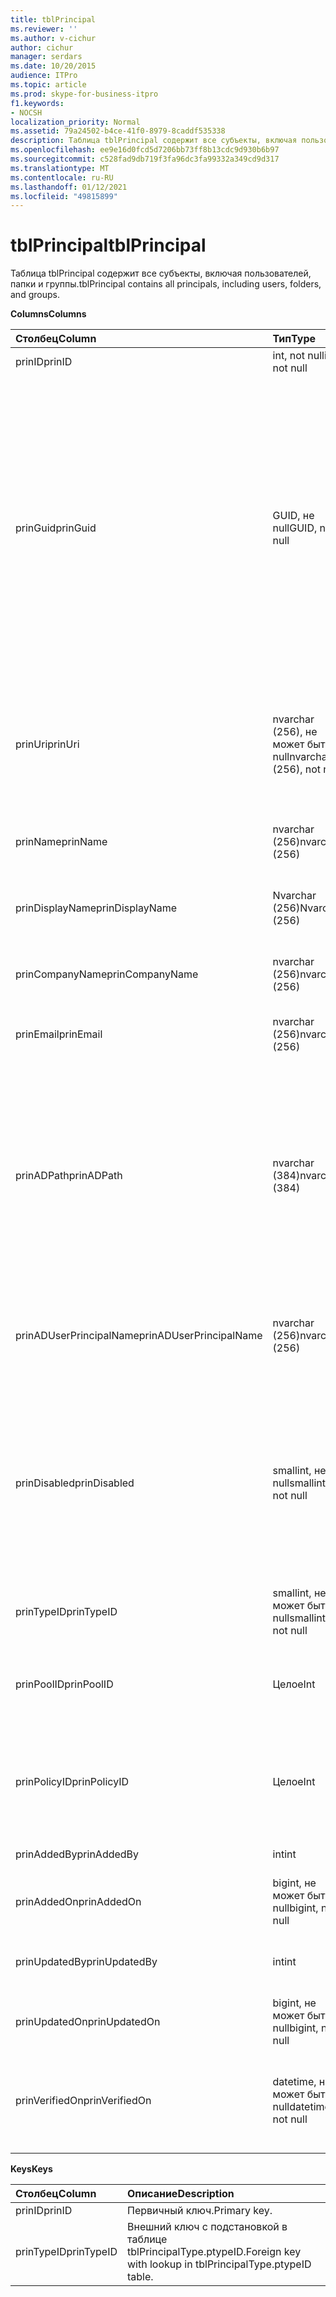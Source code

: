 ```yaml
---
title: tblPrincipal
ms.reviewer: ''
ms.author: v-cichur
author: cichur
manager: serdars
ms.date: 10/20/2015
audience: ITPro
ms.topic: article
ms.prod: skype-for-business-itpro
f1.keywords:
- NOCSH
localization_priority: Normal
ms.assetid: 79a24502-b4ce-41f0-8979-8caddf535338
description: Таблица tblPrincipal содержит все субъекты, включая пользователей, папки и группы.
ms.openlocfilehash: ee9e16d0fcd5d7206bb73ff8b13cdc9d930b6b97
ms.sourcegitcommit: c528fad9db719f3fa96dc3fa99332a349cd9d317
ms.translationtype: MT
ms.contentlocale: ru-RU
ms.lasthandoff: 01/12/2021
ms.locfileid: "49815899"
---
```

# <a name="tblprincipal"></a><span data-ttu-id="f49fe-103">tblPrincipal</span><span class="sxs-lookup"><span data-stu-id="f49fe-103">tblPrincipal</span></span>
 
<span data-ttu-id="f49fe-104">Таблица tblPrincipal содержит все субъекты, включая пользователей, папки и группы.</span><span class="sxs-lookup"><span data-stu-id="f49fe-104">tblPrincipal contains all principals, including users, folders, and groups.</span></span>
  
<span data-ttu-id="f49fe-105">**Columns**</span><span class="sxs-lookup"><span data-stu-id="f49fe-105">**Columns**</span></span>

|<span data-ttu-id="f49fe-106">**Столбец**</span><span class="sxs-lookup"><span data-stu-id="f49fe-106">**Column**</span></span>|<span data-ttu-id="f49fe-107">**Тип**</span><span class="sxs-lookup"><span data-stu-id="f49fe-107">**Type**</span></span>|<span data-ttu-id="f49fe-108">**Описание**</span><span class="sxs-lookup"><span data-stu-id="f49fe-108">**Description**</span></span>|
|:-----|:-----|:-----|
|<span data-ttu-id="f49fe-109">prinID</span><span class="sxs-lookup"><span data-stu-id="f49fe-109">prinID</span></span>  <br/> |<span data-ttu-id="f49fe-110">int, not null</span><span class="sxs-lookup"><span data-stu-id="f49fe-110">int, not null</span></span>  <br/> |<span data-ttu-id="f49fe-111">Идентификатор субъекта.</span><span class="sxs-lookup"><span data-stu-id="f49fe-111">Principal ID.</span></span>  <br/> |
|<span data-ttu-id="f49fe-112">prinGuid</span><span class="sxs-lookup"><span data-stu-id="f49fe-112">prinGuid</span></span>  <br/> |<span data-ttu-id="f49fe-113">GUID, не null</span><span class="sxs-lookup"><span data-stu-id="f49fe-113">GUID, not null</span></span>  <br/> |<span data-ttu-id="f49fe-114">Идентификатор GUID субъекта.</span><span class="sxs-lookup"><span data-stu-id="f49fe-114">Principal GUID.</span></span> <span data-ttu-id="f49fe-115">Этот ключ широко используется в качестве альтернативного первичного ключа, так как его значение пересекается с пространством доменных служб Active Directory.</span><span class="sxs-lookup"><span data-stu-id="f49fe-115">This is broadly used as an alternate primary key because its meaning crosses over into the Active Directory Domain Services space.</span></span> <span data-ttu-id="f49fe-116">(GUID кэшированного субъекта аналогичен GUID соответствующего объекта Active Directory.)</span><span class="sxs-lookup"><span data-stu-id="f49fe-116">(The GUID for a cached principal is equal to the corresponding Active Directory object GUID.)</span></span>  <br/> |
|<span data-ttu-id="f49fe-117">prinUri</span><span class="sxs-lookup"><span data-stu-id="f49fe-117">prinUri</span></span>  <br/> |<span data-ttu-id="f49fe-118">nvarchar (256), не может быть null</span><span class="sxs-lookup"><span data-stu-id="f49fe-118">nvarchar (256), not null</span></span>  <br/> |<span data-ttu-id="f49fe-p102">Универсальный код ресурса (URI) субъекта. Схема SIP используется для пользователей, а ma-grp — практически для всех остальных субъектов.</span><span class="sxs-lookup"><span data-stu-id="f49fe-p102">Principal URI. The SIP scheme is used for users, and ma-grp is used for almost everything else.</span></span>  <br/> |
|<span data-ttu-id="f49fe-121">prinName</span><span class="sxs-lookup"><span data-stu-id="f49fe-121">prinName</span></span>  <br/> |<span data-ttu-id="f49fe-122">nvarchar (256)</span><span class="sxs-lookup"><span data-stu-id="f49fe-122">nvarchar (256)</span></span>  <br/> |<span data-ttu-id="f49fe-p103">Общее имя. Используется только для пользователей.</span><span class="sxs-lookup"><span data-stu-id="f49fe-p103">Common name. Used only by user types.</span></span>  <br/> |
|<span data-ttu-id="f49fe-125">prinDisplayName</span><span class="sxs-lookup"><span data-stu-id="f49fe-125">prinDisplayName</span></span>  <br/> |<span data-ttu-id="f49fe-126">Nvarchar (256)</span><span class="sxs-lookup"><span data-stu-id="f49fe-126">Nvarchar (256)</span></span>  <br/> |<span data-ttu-id="f49fe-p104">Отображаемое имя. Используется только для пользователей.</span><span class="sxs-lookup"><span data-stu-id="f49fe-p104">Display name. Used only by user types.</span></span>  <br/> |
|<span data-ttu-id="f49fe-129">prinCompanyName</span><span class="sxs-lookup"><span data-stu-id="f49fe-129">prinCompanyName</span></span>  <br/> |<span data-ttu-id="f49fe-130">nvarchar (256)</span><span class="sxs-lookup"><span data-stu-id="f49fe-130">nvarchar (256)</span></span>  <br/> |<span data-ttu-id="f49fe-p105">Название компании. Используется только для пользователей.</span><span class="sxs-lookup"><span data-stu-id="f49fe-p105">Company name. Used only by user types.</span></span>  <br/> |
|<span data-ttu-id="f49fe-133">prinEmail</span><span class="sxs-lookup"><span data-stu-id="f49fe-133">prinEmail</span></span>  <br/> |<span data-ttu-id="f49fe-134">nvarchar (256)</span><span class="sxs-lookup"><span data-stu-id="f49fe-134">nvarchar (256)</span></span>  <br/> |<span data-ttu-id="f49fe-p106">Электронная почта. Используется только для пользователей.</span><span class="sxs-lookup"><span data-stu-id="f49fe-p106">Email. Used only by user types.</span></span>  <br/> |
|<span data-ttu-id="f49fe-137">prinADPath</span><span class="sxs-lookup"><span data-stu-id="f49fe-137">prinADPath</span></span>  <br/> |<span data-ttu-id="f49fe-138">nvarchar (384)</span><span class="sxs-lookup"><span data-stu-id="f49fe-138">nvarchar (384)</span></span>  <br/> |<span data-ttu-id="f49fe-p107">Имя домена объекта Active Directory, кэшированной версией которого является субъект. Может иметь значение Null для типов, не являющихся объектами Active Directory (например, системных пользователей).</span><span class="sxs-lookup"><span data-stu-id="f49fe-p107">Domain name of the Active Directory object that the principal is a cached version of. Can be Null for types that are not Active Directory objects (such as system users).</span></span>  <br/> |
|<span data-ttu-id="f49fe-141">prinADUserPrincipalName</span><span class="sxs-lookup"><span data-stu-id="f49fe-141">prinADUserPrincipalName</span></span>  <br/> |<span data-ttu-id="f49fe-142">nvarchar (256)</span><span class="sxs-lookup"><span data-stu-id="f49fe-142">nvarchar (256)</span></span>  <br/> |<span data-ttu-id="f49fe-143">Имя пользователя-пользователя(UPN).</span><span class="sxs-lookup"><span data-stu-id="f49fe-143">User's user principal name (UPN).</span></span> <span data-ttu-id="f49fe-144">Используется только для обычных типов пользователя.</span><span class="sxs-lookup"><span data-stu-id="f49fe-144">Used only by regular user types.</span></span>  <br/> |
|<span data-ttu-id="f49fe-145">prinDisabled</span><span class="sxs-lookup"><span data-stu-id="f49fe-145">prinDisabled</span></span>  <br/> |<span data-ttu-id="f49fe-146">smallint, не null</span><span class="sxs-lookup"><span data-stu-id="f49fe-146">smallint, not null</span></span>  <br/> | <span data-ttu-id="f49fe-147">0 — субъект активен.</span><span class="sxs-lookup"><span data-stu-id="f49fe-147">0: Principal is active.</span></span> <br/>  <span data-ttu-id="f49fe-148">1. Principal отключен, так как возможности SIP пользователя отключены.</span><span class="sxs-lookup"><span data-stu-id="f49fe-148">1: Principal is disabled because user's SIP capabilities are disabled.</span></span> <br/>  <span data-ttu-id="f49fe-149">2 — субъект удален, поскольку удален связанный объект Active Directory.</span><span class="sxs-lookup"><span data-stu-id="f49fe-149">2: Principal is deleted because associated AD object has been deleted.</span></span> <br/> |
|<span data-ttu-id="f49fe-150">prinTypeID</span><span class="sxs-lookup"><span data-stu-id="f49fe-150">prinTypeID</span></span>  <br/> |<span data-ttu-id="f49fe-151">smallint, не может быть null</span><span class="sxs-lookup"><span data-stu-id="f49fe-151">smallint, not null</span></span>  <br/> |<span data-ttu-id="f49fe-152">Тип субъекта (из таблицы tblPrincipalType).</span><span class="sxs-lookup"><span data-stu-id="f49fe-152">Principal type (from tblPrincipalType table).</span></span>  <br/> |
|<span data-ttu-id="f49fe-153">prinPoolID</span><span class="sxs-lookup"><span data-stu-id="f49fe-153">prinPoolID</span></span>  <br/> |<span data-ttu-id="f49fe-154">Целое</span><span class="sxs-lookup"><span data-stu-id="f49fe-154">Int</span></span>  <br/> |<span data-ttu-id="f49fe-155">Назначение пула клиентов Skype для бизнеса для основного приложения.</span><span class="sxs-lookup"><span data-stu-id="f49fe-155">Skype for Business client pool assignment for the principal.</span></span>  <br/> |
|<span data-ttu-id="f49fe-156">prinPolicyID</span><span class="sxs-lookup"><span data-stu-id="f49fe-156">prinPolicyID</span></span>  <br/> |<span data-ttu-id="f49fe-157">Целое</span><span class="sxs-lookup"><span data-stu-id="f49fe-157">Int</span></span>  <br/> |<span data-ttu-id="f49fe-158">Значение политики сервера сохраняемого чата для пользователя, если имеется политика типов тегов.</span><span class="sxs-lookup"><span data-stu-id="f49fe-158">Persistent Chat Server policy value for user, if tag type policy is present.</span></span>  <br/> |
|<span data-ttu-id="f49fe-159">prinAddedBy</span><span class="sxs-lookup"><span data-stu-id="f49fe-159">prinAddedBy</span></span>  <br/> |<span data-ttu-id="f49fe-160">int</span><span class="sxs-lookup"><span data-stu-id="f49fe-160">int</span></span>  <br/> |<span data-ttu-id="f49fe-161">Идентификатор субъекта создателя.</span><span class="sxs-lookup"><span data-stu-id="f49fe-161">Principal ID of the creator.</span></span>  <br/> |
|<span data-ttu-id="f49fe-162">prinAddedOn</span><span class="sxs-lookup"><span data-stu-id="f49fe-162">prinAddedOn</span></span>  <br/> |<span data-ttu-id="f49fe-163">bigint, не может быть null</span><span class="sxs-lookup"><span data-stu-id="f49fe-163">bigint, not null</span></span>  <br/> |<span data-ttu-id="f49fe-164">Метка времени создания.</span><span class="sxs-lookup"><span data-stu-id="f49fe-164">Time stamp for the creation time.</span></span>  <br/> |
|<span data-ttu-id="f49fe-165">prinUpdatedBy</span><span class="sxs-lookup"><span data-stu-id="f49fe-165">prinUpdatedBy</span></span>  <br/> |<span data-ttu-id="f49fe-166">int</span><span class="sxs-lookup"><span data-stu-id="f49fe-166">int</span></span>  <br/> |<span data-ttu-id="f49fe-167">Идентификатор субъекта, выполнившего последнее обновление.</span><span class="sxs-lookup"><span data-stu-id="f49fe-167">ID of the principal that last updated this.</span></span>  <br/> |
|<span data-ttu-id="f49fe-168">prinUpdatedOn</span><span class="sxs-lookup"><span data-stu-id="f49fe-168">prinUpdatedOn</span></span>  <br/> |<span data-ttu-id="f49fe-169">bigint, не может быть null</span><span class="sxs-lookup"><span data-stu-id="f49fe-169">bigint, not null</span></span>  <br/> |<span data-ttu-id="f49fe-170">Метка времени последнего обновления.</span><span class="sxs-lookup"><span data-stu-id="f49fe-170">Time stamp for the last update.</span></span>  <br/> |
|<span data-ttu-id="f49fe-171">prinVerifiedOn</span><span class="sxs-lookup"><span data-stu-id="f49fe-171">prinVerifiedOn</span></span>  <br/> |<span data-ttu-id="f49fe-172">datetime, не может быть null</span><span class="sxs-lookup"><span data-stu-id="f49fe-172">datetime, not null</span></span>  <br/> |<span data-ttu-id="f49fe-173">Дата и время последнего обновления субъекта в результате синхронизации с Active Directory.</span><span class="sxs-lookup"><span data-stu-id="f49fe-173">Date and time of the last Active Directory Sync refresh for the principal.</span></span>  <br/> |
   
<span data-ttu-id="f49fe-174">**Keys**</span><span class="sxs-lookup"><span data-stu-id="f49fe-174">**Keys**</span></span>

|<span data-ttu-id="f49fe-175">**Столбец**</span><span class="sxs-lookup"><span data-stu-id="f49fe-175">**Column**</span></span>|<span data-ttu-id="f49fe-176">**Описание**</span><span class="sxs-lookup"><span data-stu-id="f49fe-176">**Description**</span></span>|
|:-----|:-----|
|<span data-ttu-id="f49fe-177">prinID</span><span class="sxs-lookup"><span data-stu-id="f49fe-177">prinID</span></span>  <br/> |<span data-ttu-id="f49fe-178">Первичный ключ.</span><span class="sxs-lookup"><span data-stu-id="f49fe-178">Primary key.</span></span>  <br/> |
|<span data-ttu-id="f49fe-179">prinTypeID</span><span class="sxs-lookup"><span data-stu-id="f49fe-179">prinTypeID</span></span>  <br/> |<span data-ttu-id="f49fe-180">Внешний ключ с подстановкой в таблице tblPrincipalType.ptypeID.</span><span class="sxs-lookup"><span data-stu-id="f49fe-180">Foreign key with lookup in tblPrincipalType.ptypeID table.</span></span>  <br/> |
   


